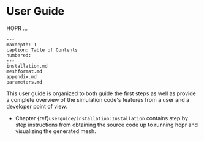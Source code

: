 # User Guide

HOPR ...

```{toctree}
---
maxdepth: 1
caption: Table of Contents
numbered:
---
installation.md
meshformat.md
appendix.md
parameters.md
```


This user guide is organized to both guide the first steps as well as provide a complete overview of
the simulation code's features from a user and a developer point of view.

* Chapter {ref}`userguide/installation:Installation` contains step by step instructions from obtaining the source
  code up to running hopr and visualizing the generated mesh.
